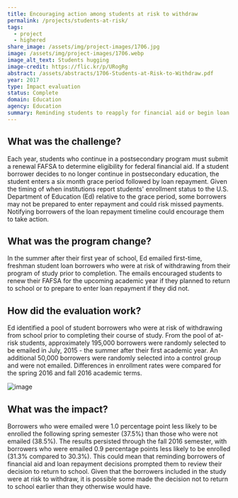 ```yaml
---
title: Encouraging action among students at risk to withdraw
permalink: /projects/students-at-risk/
tags: 
  - project
  - highered
share_image: /assets/img/project-images/1706.jpg
image: /assets/img/project-images/1706.webp
image_alt_text: Students hugging
image-credit: https://flic.kr/p/URogRg
abstract: /assets/abstracts/1706-Students-at-Risk-to-Withdraw.pdf
year: 2017
type: Impact evaluation
status: Complete
domain: Education
agency: Education
summary: Reminding students to reapply for financial aid or begin loan repayment decreased postsecondary enrollment by 1 percentage point
---
```

## What was the challenge?
Each year, students who continue in a postsecondary program must submit a renewal FAFSA to determine eligibility for federal financial aid. If a student borrower decides to no longer continue in postsecondary education, the student enters a six month grace period followed by loan repayment. Given the timing of when institutions report students' enrollment status to the U.S. Department of Education (Ed) relative to the grace period, some borrowers may not be prepared to enter repayment and could risk missed payments. Notifying borrowers of the loan repayment timeline could encourage them to take action.  

## What was the program change?

In the summer after their first year of school, Ed emailed first-time, freshman student loan borrowers who were at risk of withdrawing from their program of study prior to completion. The emails encouraged students to renew their FAFSA for the upcoming academic year if they planned to return to school or to prepare to enter loan repayment if they did not.

## How did the evaluation work?
Ed identified a pool of student borrowers who were at risk of withdrawing from school prior to completing their course of study. From the pool of at-risk students, approximately 195,000 borrowers were randomly selected to be emailed in July, 2015 - the summer after their first academic year. An additional 50,000 borrowers were randomly selected into a control group and were not emailed. Differences in enrollment rates were compared for the spring 2016 and fall 2016 academic terms.

![image]({{site.baseurl}}/assets/img/project-images/1706-graph.webp)

## What was the impact?
Borrowers who were emailed were 1.0 percentage point less likely to be enrolled the following spring semester (37.5%) than those who were not emailed (38.5%). The results persisted through the fall 2016 semester, with borrowers who were emailed 0.9 percentage points less likely to be enrolled (31.3% compared to 30.3%). This could mean that reminding borrowers of financial aid and loan repayment decisions prompted them to review their decision to return to school. Given that the borrowers included in the study were at risk to withdraw, it is possible some made the decision not to return to school earlier than they otherwise would have.
